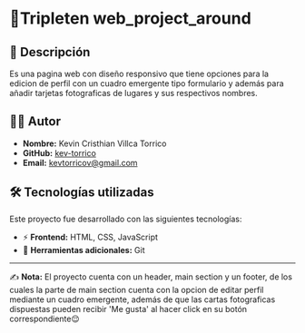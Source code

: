 # 📌Tripleten web_project_around

## 📖 Descripción

Es una pagina web con diseño responsivo que tiene opciones para la edicion de perfil con un cuadro emergente tipo formulario y además para añadir tarjetas fotograficas de lugares y sus respectivos nombres.

## 👨‍💻 Autor

- **Nombre:** Kevin Cristhian Villca Torrico
- **GitHub:** [kev-torrico](https://github.com/kev-torrico)
- **Email:** [kevtorricov@gmail.com](mailto:kevtorricov@gmail.com)

## 🛠️ Tecnologías utilizadas

Este proyecto fue desarrollado con las siguientes tecnologías:

- ⚡ **Frontend:** HTML, CSS, JavaScript
- 🚀 **Herramientas adicionales:** Git

---

✍ **Nota:** El proyecto cuenta con un header, main section y un footer, de los cuales la parte de main section cuenta con la opcion de editar perfil mediante un cuadro emergente, además de que las cartas fotograficas dispuestas pueden recibir 'Me gusta' al hacer click en su botón correspondiente😌
